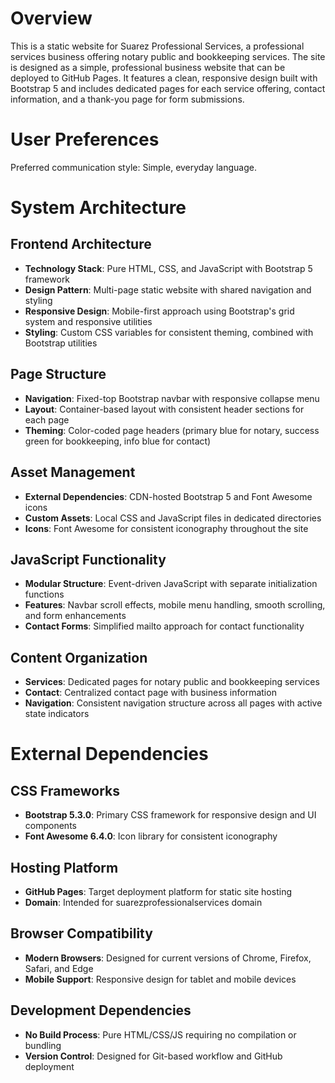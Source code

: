 # Overview

This is a static website for Suarez Professional Services, a professional services business offering notary public and bookkeeping services. The site is designed as a simple, professional business website that can be deployed to GitHub Pages. It features a clean, responsive design built with Bootstrap 5 and includes dedicated pages for each service offering, contact information, and a thank-you page for form submissions.

# User Preferences

Preferred communication style: Simple, everyday language.

# System Architecture

## Frontend Architecture
- **Technology Stack**: Pure HTML, CSS, and JavaScript with Bootstrap 5 framework
- **Design Pattern**: Multi-page static website with shared navigation and styling
- **Responsive Design**: Mobile-first approach using Bootstrap's grid system and responsive utilities
- **Styling**: Custom CSS variables for consistent theming, combined with Bootstrap utilities

## Page Structure
- **Navigation**: Fixed-top Bootstrap navbar with responsive collapse menu
- **Layout**: Container-based layout with consistent header sections for each page
- **Theming**: Color-coded page headers (primary blue for notary, success green for bookkeeping, info blue for contact)

## Asset Management
- **External Dependencies**: CDN-hosted Bootstrap 5 and Font Awesome icons
- **Custom Assets**: Local CSS and JavaScript files in dedicated directories
- **Icons**: Font Awesome for consistent iconography throughout the site

## JavaScript Functionality
- **Modular Structure**: Event-driven JavaScript with separate initialization functions
- **Features**: Navbar scroll effects, mobile menu handling, smooth scrolling, and form enhancements
- **Contact Forms**: Simplified mailto approach for contact functionality

## Content Organization
- **Services**: Dedicated pages for notary public and bookkeeping services
- **Contact**: Centralized contact page with business information
- **Navigation**: Consistent navigation structure across all pages with active state indicators

# External Dependencies

## CSS Frameworks
- **Bootstrap 5.3.0**: Primary CSS framework for responsive design and UI components
- **Font Awesome 6.4.0**: Icon library for consistent iconography

## Hosting Platform
- **GitHub Pages**: Target deployment platform for static site hosting
- **Domain**: Intended for suarezprofessionalservices domain

## Browser Compatibility
- **Modern Browsers**: Designed for current versions of Chrome, Firefox, Safari, and Edge
- **Mobile Support**: Responsive design for tablet and mobile devices

## Development Dependencies
- **No Build Process**: Pure HTML/CSS/JS requiring no compilation or bundling
- **Version Control**: Designed for Git-based workflow and GitHub deployment